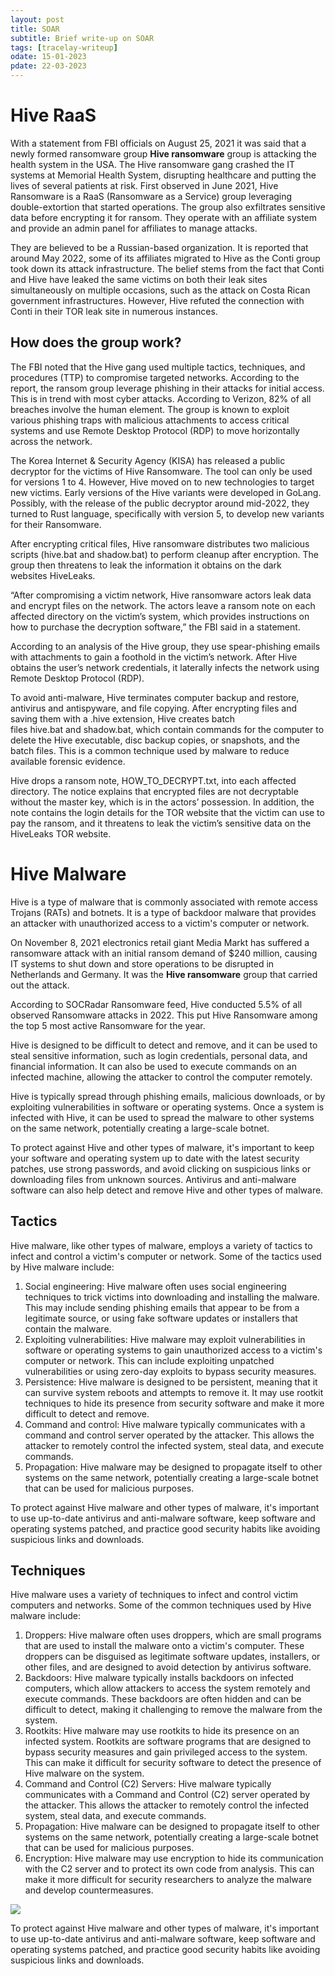 ```yaml
---
layout: post
title: SOAR
subtitle: Brief write-up on SOAR
tags: [tracelay-writeup]
odate: 15-01-2023
pdate: 22-03-2023
---
```

# Hive RaaS
With a statement from FBI officials on August 25, 2021 it was said that a newly formed ransomware group **Hive ransomware** group is attacking the health system in the USA. The Hive ransomware gang crashed the IT systems at Memorial Health System, disrupting healthcare and putting the lives of several patients at risk. First observed in June 2021, Hive Ransomware is a RaaS (Ransomware as a Service) group leveraging double-extortion that started operations. The group also exfiltrates sensitive data before encrypting it for ransom. They operate with an affiliate system and provide an admin panel for affiliates to manage attacks.

They are believed to be a Russian-based organization. It is reported that around May 2022, some of its affiliates migrated to Hive as the Conti group took down its attack infrastructure. The belief stems from the fact that Conti and Hive have leaked the same victims on both their leak sites simultaneously on multiple occasions, such as the attack on Costa Rican government infrastructures. However, Hive refuted the connection with Conti in their TOR leak site in numerous instances.

## How does the group work?
The FBI noted that the Hive gang used multiple tactics, techniques, and procedures (TTP) to compromise targeted networks. According to the report, the ransom group leverage phishing in their attacks for initial access. This is in trend with most cyber attacks. According to Verizon, 82% of all breaches involve the human element. The group is known to exploit various phishing traps with malicious attachments to access critical systems and use Remote Desktop Protocol (RDP) to move horizontally across the network. 

The Korea Internet & Security Agency (KISA) has released a public decryptor for the victims of Hive Ransomware. The tool can only be used for versions 1 to 4. However, Hive moved on to new technologies to target new victims. Early versions of the Hive variants were developed in GoLang. Possibly, with the release of the public decryptor around mid-2022, they turned to Rust language, specifically with version 5, to develop new variants for their Ransomware.

After encrypting critical files, Hive ransomware distributes two malicious scripts (hive.bat and shadow.bat) to perform cleanup after encryption. The group then threatens to leak the information it obtains on the dark websites HiveLeaks. 

“After compromising a victim network, Hive ransomware actors leak data and encrypt files on the network. The actors leave a ransom note on each affected directory on the victim’s system, which provides instructions on how to purchase the decryption software,” the FBI said in a statement. 

According to an analysis of the Hive group, they use spear-phishing emails with attachments to gain a foothold in the victim’s network. After Hive obtains the user’s network credentials, it laterally infects the network using Remote Desktop Protocol (RDP).

To avoid anti-malware, Hive terminates computer backup and restore, antivirus and antispyware, and file copying. After encrypting files and saving them with a .hive extension, Hive creates batch files hive.bat and shadow.bat, which contain commands for the computer to delete the Hive executable, disc backup copies, or snapshots, and the batch files. This is a common technique used by malware to reduce available forensic evidence. 

Hive drops a ransom note, HOW_TO_DECRYPT.txt, into each affected directory. The notice explains that encrypted files are not decryptable without the master key, which is in the actors’ possession. In addition, the note contains the login details for the TOR website that the victim can use to pay the ransom, and it threatens to leak the victim’s sensitive data on the HiveLeaks TOR website.

# Hive Malware
Hive is a type of malware that is commonly associated with remote access Trojans (RATs) and botnets. It is a type of backdoor malware that provides an attacker with unauthorized access to a victim's computer or network.

On November 8, 2021 electronics retail giant Media Markt has suffered a ransomware attack with an initial ransom demand of $240 million, causing IT systems to shut down and store operations to be disrupted in Netherlands and Germany. It was the **Hive ransomware** group that carried out the attack.

According to SOCRadar Ransomware feed, Hive conducted 5.5% of all observed Ransomware attacks in 2022. This put Hive Ransomware among the top 5 most active Ransomware for the year.

Hive is designed to be difficult to detect and remove, and it can be used to steal sensitive information, such as login credentials, personal data, and financial information. It can also be used to execute commands on an infected machine, allowing the attacker to control the computer remotely.

Hive is typically spread through phishing emails, malicious downloads, or by exploiting vulnerabilities in software or operating systems. Once a system is infected with Hive, it can be used to spread the malware to other systems on the same network, potentially creating a large-scale botnet.

To protect against Hive and other types of malware, it's important to keep your software and operating system up to date with the latest security patches, use strong passwords, and avoid clicking on suspicious links or downloading files from unknown sources. Antivirus and anti-malware software can also help detect and remove Hive and other types of malware.

## Tactics
Hive malware, like other types of malware, employs a variety of tactics to infect and control a victim's computer or network. Some of the tactics used by Hive malware include:

1.  Social engineering: Hive malware often uses social engineering techniques to trick victims into downloading and installing the malware. This may include sending phishing emails that appear to be from a legitimate source, or using fake software updates or installers that contain the malware.
2.  Exploiting vulnerabilities: Hive malware may exploit vulnerabilities in software or operating systems to gain unauthorized access to a victim's computer or network. This can include exploiting unpatched vulnerabilities or using zero-day exploits to bypass security measures.
3.  Persistence: Hive malware is designed to be persistent, meaning that it can survive system reboots and attempts to remove it. It may use rootkit techniques to hide its presence from security software and make it more difficult to detect and remove.
4.  Command and control: Hive malware typically communicates with a command and control server operated by the attacker. This allows the attacker to remotely control the infected system, steal data, and execute commands.
5.  Propagation: Hive malware may be designed to propagate itself to other systems on the same network, potentially creating a large-scale botnet that can be used for malicious purposes.

To protect against Hive malware and other types of malware, it's important to use up-to-date antivirus and anti-malware software, keep software and operating systems patched, and practice good security habits like avoiding suspicious links and downloads.

## Techniques
Hive malware uses a variety of techniques to infect and control victim computers and networks. Some of the common techniques used by Hive malware include:

1.  Droppers: Hive malware often uses droppers, which are small programs that are used to install the malware onto a victim's computer. These droppers can be disguised as legitimate software updates, installers, or other files, and are designed to avoid detection by antivirus software.
2.  Backdoors: Hive malware typically installs backdoors on infected computers, which allow attackers to access the system remotely and execute commands. These backdoors are often hidden and can be difficult to detect, making it challenging to remove the malware from the system.
3.  Rootkits: Hive malware may use rootkits to hide its presence on an infected system. Rootkits are software programs that are designed to bypass security measures and gain privileged access to the system. This can make it difficult for security software to detect the presence of Hive malware on the system.
4. Command and Control (C2) Servers: Hive malware typically communicates with a Command and Control (C2) server operated by the attacker. This allows the attacker to remotely control the infected system, steal data, and execute commands.
5.  Propagation: Hive malware can be designed to propagate itself to other systems on the same network, potentially creating a large-scale botnet that can be used for malicious purposes.
6.  Encryption: Hive malware may use encryption to hide its communication with the C2 server and to protect its own code from analysis. This can make it more difficult for security researchers to analyze the malware and develop countermeasures.

![](../../../assets/images/hive_ranssomware/hive_TTPs.png)

To protect against Hive malware and other types of malware, it's important to use up-to-date antivirus and anti-malware software, keep software and operating systems patched, and practice good security habits like avoiding suspicious links and downloads.
